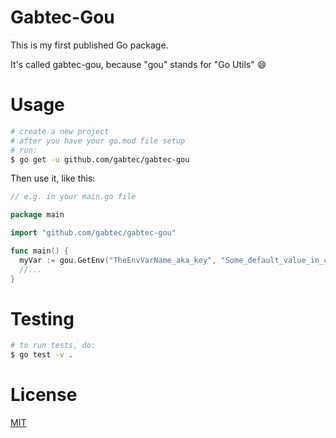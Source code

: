 # Gabtec-Gou

This is my first published Go package.

It's called gabtec-gou, because "gou" stands for "Go Utils" :smile:

# Usage

```sh
# create a new project
# after you have your go.mod file setup
# run:
$ go get -u github.com/gabtec/gabtec-gou
```

Then use it, like this:

```go
// e.g. in your main.go file

package main

import "github.com/gabtec/gabtec-gou"

func main() {
  myVar := gou.GetEnv("TheEnvVarName_aka_key", "Some_default_value_in_case_envVar_not_set_or_not_found")
  //...
}
```

# Testing

```sh
# to run tests, do:
$ go test -v .
```

# License

[MIT](https://opensource.org/license/mit/)
